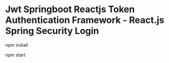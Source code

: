 # Jwt Springboot Reactjs Token Authentication Framework - React.js Spring Security Login

npm install

npm start 